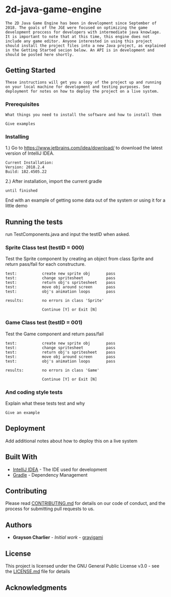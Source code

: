 # 2d-java-game-engine

    The 2D Java Game Engine has been in development since September of 2018. The goals of the JGE were focused on optimizing the game development proccess for developers with intermediate java knowlage. It is important to note that at this time, this engine does not include any game editor. Anyone interested in using this project should install the project files into a new Java project, as explained in the Getting Started secion below. An API is in development and should be posted here shortly. 

## Getting Started

    These instructions will get you a copy of the project up and running on your local machine for development and testing purposes. See deployment for notes on how to deploy the project on a live system.

### Prerequisites

    What things you need to install the software and how to install them

```
Give examples
```

### Installing

1.) Go to https://www.jetbrains.com/idea/download/ to download the latest version of IntelliJ IDEA.
```
Current Installation:
Version: 2018.2.4
Build: 182.4505.22
```

2.) After installation, import the current gradle

```
until finished
```

End with an example of getting some data out of the system or using it for a little demo

## Running the tests

run TestComponents.java and input the testID when asked.

### Sprite Class test (testID = 000)

Test the Sprite component by creating an object from class Sprite and return pass/fail for each constructure.

```
test:           create new sprite obj       pass
test:           change spritesheet          pass
test:           return obj's spritesheet    pass
test:           move obj around screen      pass
test:           obj's animation loops       pass

results:        no errors in class 'Sprite'

                Continue [Y] or Exit [N]
```

### Game Class test (testID = 001)

Test the Game component and return pass/fail

```
test:           create new sprite obj       pass
test:           change spritesheet          pass
test:           return obj's spritesheet    pass
test:           move obj around screen      pass
test:           obj's animation loops       pass

results:        no errors in class 'Game'

                Continue [Y] or Exit [N]
```

### And coding style tests

Explain what these tests test and why

```
Give an example
```

## Deployment

Add additional notes about how to deploy this on a live system

## Built With

* [IntelliJ IDEA](https://www.jetbrains.com/idea/) - The IDE used for development
* [Gradle](https://gradle.org/install/) - Dependency Management

## Contributing

Please read [CONTRIBUTING.md](https://gist.github.com/PurpleBooth/b24679402957c63ec426) for details on our code of conduct, and the process for submitting pull requests to us.

## Authors

* **Grayson Charlier** - *Initial work* - [grayigami](https://github.com/grayigami)

## License

This project is licensed under the GNU General Public License v3.0 - see the [LICENSE.md](LICENSE.md) file for details

## Acknowledgments
